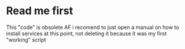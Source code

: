 # Read me first
This "code" is obsolete AF i recomend to just open a manual on how to install services at this point, not deleting it because it was my first "working" script
